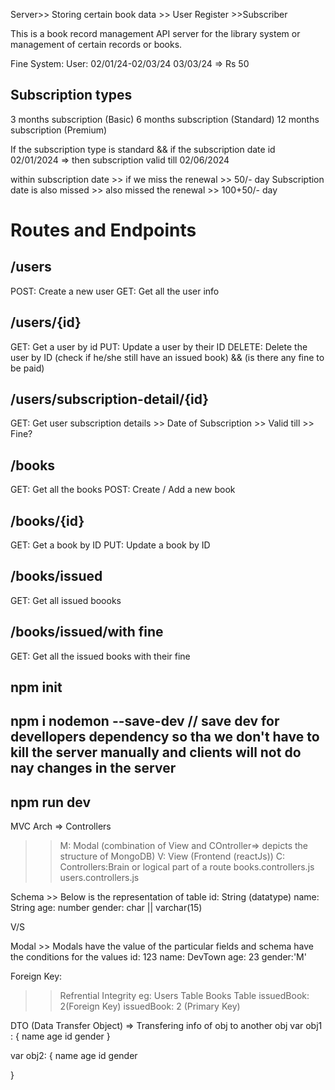 Server>> Storing certain book data >> User Register >>Subscriber

This is a book record management API server for the library system or management of certain records or books.

Fine System:
User: 02/01/24-02/03/24
03/03/24 => Rs 50

## Subscription types

3 months subscription (Basic)
6 months subscription (Standard)
12 months subscription (Premium)

If the subscription type is standard && if the subscription date id 02/01/2024 => then subscription valid till 02/06/2024

within subscription date >> if we miss the renewal >> 50/- day
Subscription date is also missed >> also missed the renewal >> 100+50/- day

# Routes and Endpoints

## /users

POST: Create a new user
GET: Get all the user info

## /users/{id}

GET: Get a user by id
PUT: Update a user by their ID
DELETE: Delete the user by ID (check if he/she still have an issued book) && (is there any fine to be paid)

## /users/subscription-detail/{id}

GET: Get user subscription details >> Date of Subscription >> Valid till >> Fine?

## /books

GET: Get all the books
POST: Create / Add a new book

## /books/{id}

GET: Get a book by ID
PUT: Update a book by ID

## /books/issued

GET: Get all issued boooks

## /books/issued/with fine

GET: Get all the issued books with their fine

## npm init

## npm i nodemon --save-dev // save dev for devellopers dependency so tha we don't have to kill the server manually and clients will not do nay changes in the server

## npm run dev

MVC Arch => Controllers

> > M: Modal (combination of View and COntroller=> depicts the structure of MongoDB)
> > V: View (Frontend (reactJs))
> > C: Controllers:Brain or logical part of a route
> > books.controllers.js
> > users.controllers.js

Schema >> Below is the representation of table
id: String (datatype)
name: String
age: number
gender: char || varchar(15)

V/S

Modal >> Modals have the value of the particular fields and schema have the conditions for the values
id: 123
name: DevTown
age: 23
gender:'M'

Foreign Key:

> > Refrential Integrity
> > eg:
> > Users Table Books Table
> > issuedBook: 2(Foreign Key) issuedBook: 2 (Primary Key)

DTO (Data Transfer Object) => Transfering info of obj to another obj
var obj1 : {
name
age
id
gender
}

var obj2: {
name
age
id
gender

}
